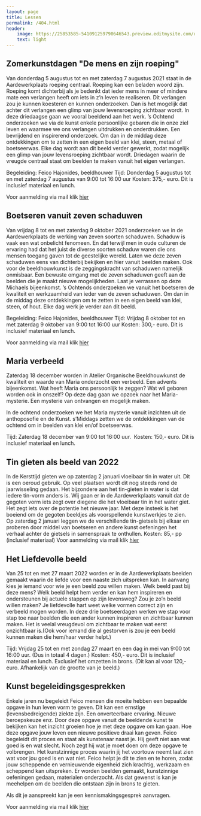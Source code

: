 ```yaml
---
layout: page
title: Lessen
permalink: /404.html
header:
    image: https://25853585-541091259790646543.preview.editmysite.com/uploads/2/5/8/5/25853585/lessen-4-kopie_orig.jpg
    text: light
---
```




## Zomerkunstdagen "De mens en zijn roeping"

Van donderdag 5 augustus tot en met zaterdag 7 augustus 2021 staat in de Aardewerkplaats roeping centraal. Roeping kan een beladen woord zijn. Roeping komt dichterbij als je bedenkt dat ieder mens in meer of mindere mate een verlangen heeft om iets in z’n leven te realiseren. Dit verlangen zou je kunnen koesteren en kunnen onderzoeken. Dan is het mogelijk dat achter dit verlangen een glimp van jouw levensroeping zichtbaar wordt.
In deze driedaagse gaan we vooral beeldend aan het werk.
’s Ochtend onderzoeken we via de kunst enkele persoonlijke gebaren die in onze ziel leven en waarmee we ons verlangen uitdrukken en onderdrukken. Een bevrijdend en inspirerend onderzoek.
Om dan in de middag deze ontdekkingen om te zetten in een eigen beeld van klei, steen, metaal of boetseerwas. Elke dag wordt aan dit beeld verder gewerkt, zodat mogelijk een glimp van jouw levensroeping zichtbaar wordt.
Driedagen waarin de vreugde centraal staat om beelden te maken vanuit het eigen verlangen.

Begeleiding: Feico Hajonides, beeldhouwer
Tijd: Donderdag 5 augustus tot en met zaterdag 7 augustus
van 9:00 tot 16:00 uur
Kosten: 375,- euro. Dit is inclusief materiaal en
lunch.

Voor aanmelding via mail klik [hier](contact.md)


## Boetseren vanuit zeven schaduwen

Van vrijdag 8 tot en met zaterdag 9 oktober 2021 onderzoeken we in de Aardewerkplaats de werking van zeven soorten schaduwen. Schaduw is vaak een wat onbelicht fenomeen. En dat terwijl men in oude culturen de ervaring had dat het juist de diverse soorten schaduw waren die ons mensen toegang gaven tot de geestelijke wereld.
Laten we deze zeven schaduwen eens van dichterbij bekijken en hier vanuit beelden maken. Ook voor de beeldhouwkunst is de zeggingskracht van schaduwen namelijk onmisbaar. Een bewuste omgang met de zeven schaduwen geeft aan de beelden die je maakt nieuwe mogelijkheden. Laat je verrassen op deze Michaels bijeenkomst.
’s Ochtends onderzoeken we vanuit het boetseren de kwaliteit en werkzaamheid van ieder van de zeven schaduwen.
Om dan in de middag deze ontdekkingen om te zetten in een eigen beeld van klei, steen, of hout. Elke dag werk je verder aan dit beeld.

Begeleiding: Feico Hajonides, beeldhouwer
Tijd: Vrijdag 8 oktober tot en met zaterdag 9 oktober
van 9:00 tot 16:00 uur
Kosten: 300,- euro. Dit is inclusief materiaal en
lunch.

Voor aanmelding via mail klik [hier](contact.md)


## Maria verbeeld

Zaterdag 18 december  worden in Atelier Organische Beeldhouwkunst de kwaliteit en waarde van Maria onderzocht een verbeeld. Een advents bijeenkomst.
Wat heeft Maria ons persoonlijk te zeggen? Wat wil geboren worden ook in onszelf?
Op deze dag gaan we opzoek naar het Maria-mysterie. Een mysterie van ontvangen en mogelijk maken.

In de ochtend onderzoeken we het Maria mysterie vanuit inzichten uit de anthoposofie en de Kunst.
s’Middags zetten we de ontdekkingen van de ochtend om in beelden van klei en/of boetseerwas.

Tijd: Zaterdag 18 december van 9:00 tot 16:00 uur.  Kosten: 150,- euro. Dit is inclusief materiaal en lunch.


## Tin gieten als beeld van 2022

In de Kersttijd gieten we op zaterdag 2 januari vloeibaar tin in water uit. Dit is
een oeroud gebruik. Op veel plaatsen wordt dit nog steeds rond de
jaarwisseling gedaan.
Het bijzondere aan het tin-gieten in water is dat iedere tin-vorm anders is. Wij gaan er in de Aardewerkplaats vanuit dat de gegoten vorm iets zegt over diegene die het vloeibaar tin in het water giet. Het zegt iets over de potentie het nieuwe jaar. Met deze insteek is het boeiend om de
gegoten beeldjes als voorspellende kunstwerkjes te zien.
Op zaterdag 2 januari leggen we de verschillende tin-gietsels bij elkaar en
proberen door middel van boetseren en andere kunst oefeningen het
verhaal achter de gietsels in samenspraak te onthullen.
Kosten: 85,- pp (inclusief materiaal)
Voor aanmelding via mail klik [hier](contact.md)


## Het Liefdevolle beeld

Van 25 tot en met 27 maart 2022 worden er in de Aardewerkplaats beelden
gemaakt waarin de liefde voor een naaste zich uitspreken kan. In aanvang kies je iemand voor
wie je een beeld zou willen maken. Welk beeld past bij deze mens? Welk beeld helpt hem verder
en kan hem inspireren en ondersteunen bij actuele stappen op zijn levensweg? Zou je zo’n
beeld willen maken? Je liefdevolle hart weet welke vormen correct zijn en verbeeld mogen
worden.
In deze drie boetseerdagen werken we stap voor stap toe naar beelden die een ander
kunnen inspireren en zichtbaar kunnen maken. Het is veelal vreugdevol om zichtbaar te maken
wat eerst onzichtbaar is.(Ook voor iemand die al gestorven is zou je een beeld kunnen maken
die hem/haar verder helpt.)

Tijd: Vrijdag 25 tot en met zondag 27 maart en een dag in mei van
9:00 tot 16:00 uur. (Dus in totaal 4 dagen.)
Kosten: 450,- euro. Dit is inclusief materiaal en lunch. Exclusief het omzetten in
brons. (Dit kan al voor 120,- euro. Afhankelijk van de grootte van je beeld.)

## Kunst begeleidingsgesprekken

Enkele jaren nu begeleidt Feico mensen die moeite hebben een bepaalde opgave in hun leven vorm te geven. Dit kan een ernstige (levensbedreigende) ziekte zijn. Een onverteerbare ervaring. Nieuwe beroepskeuze enz.
Door deze opgave vanuit de beeldende kunst te bekijken kan het inzicht groeien hoe je met deze opgave om kan gaan. Hoe deze opgave jouw leven een nieuwe positieve draai kan geven.
Feico begeleidt dit proces en staat als kunstenaar naast je. Hij geeft niet aan wat goed is en wat slecht. Noch zegt hij wat je moet doen om deze opgave te volbrengen. Het kunstzinnige proces waarin jij het voortouw neemt laat zien wat voor jou goed is en wat niet. Feico helpt je dit te zien en te horen, zodat jouw scheppende en vernieuwende eigenheid zich krachtig, werkzaam en scheppend kan uitspreken.
Er worden beelden gemaakt, kunstzinnige oefeningen gedaan, materialen onderzocht. Als dat gewenst is kan je meehelpen om de beelden die ontstaan zijn in brons te gieten.

Als dit je aanspreekt kan je een kennismakingsgesprek aanvragen.

Voor aanmelding via mail klik [hier](contact.md)
